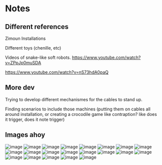 

# Notes

## Different references

Zimoun Installations

Different toys (chenille, etc)

 Videos of snake-like soft robots.
https://www.youtube.com/watch?v=ZPpJp0muSDA

https://www.youtube.com/watch?v=nS73hdA0paQ
 


## More dev
Trying to develop different mechanismes for the cables to stand up.

Finding scenarios to include those machines (putting them on cables all around installation, or creating a crocodile game like contraption? like does it trigger, does it note trigger)


## Images  ahoy

![image](img/1.jpg)
![image](img/2.jpg)
![image](img/3.jpg)
![image](img/4.jpg)
![image](img/5.jpg)
![image](img/6.jpg)
![image](img/7.jpg)
![image](img/8.jpg)
![image](img/9.jpg)
![image](img/10.jpg)
![image](img/11.jpg)
![image](img/12.jpg)
![image](img/13.jpg)
![image](img/13.jpg)
![image](img/14.jpg)
![image](img/15.jpg)
![image](img/16.jpg)
![image](img/17.jpg)
![image](img/29.jpg)
![image](img/30.jpg)
![image](img/31.jpg)